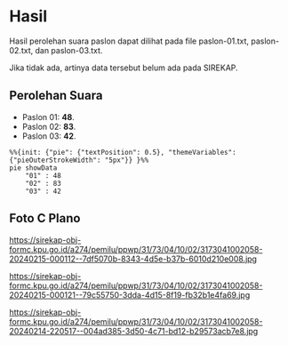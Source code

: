 # Hasil

Hasil perolehan suara paslon dapat dilihat pada file paslon-01.txt, paslon-02.txt, dan paslon-03.txt.

Jika tidak ada, artinya data tersebut belum ada pada SIREKAP.

## Perolehan Suara

 * Paslon 01: **48**.
 * Paslon 02: **83**.
 * Paslon 03: **42**.

```mermaid
%%{init: {"pie": {"textPosition": 0.5}, "themeVariables": {"pieOuterStrokeWidth": "5px"}} }%%
pie showData
    "01" : 48
    "02" : 83
    "03" : 42
```
## Foto C Plano

https://sirekap-obj-formc.kpu.go.id/a274/pemilu/ppwp/31/73/04/10/02/3173041002058-20240215-000112--7df5070b-8343-4d5e-b37b-6010d210e008.jpg

https://sirekap-obj-formc.kpu.go.id/a274/pemilu/ppwp/31/73/04/10/02/3173041002058-20240215-000121--79c55750-3dda-4d15-8f19-fb32b1e4fa69.jpg

https://sirekap-obj-formc.kpu.go.id/a274/pemilu/ppwp/31/73/04/10/02/3173041002058-20240214-220517--004ad385-3d50-4c71-bd12-b29573acb7e8.jpg
